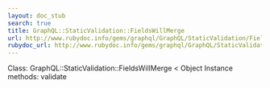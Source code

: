 ```yaml
---
layout: doc_stub
search: true
title: GraphQL::StaticValidation::FieldsWillMerge
url: http://www.rubydoc.info/gems/graphql/GraphQL/StaticValidation/FieldsWillMerge
rubydoc_url: http://www.rubydoc.info/gems/graphql/GraphQL/StaticValidation/FieldsWillMerge
---
```


Class: GraphQL::StaticValidation::FieldsWillMerge < Object
Instance methods:
validate

